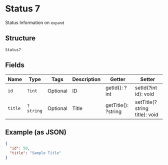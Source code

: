 
# Status 7

Status Information on `expand`

## Structure

`Status7`

## Fields

| Name | Type | Tags | Description | Getter | Setter |
|  --- | --- | --- | --- | --- | --- |
| `id` | `?int` | Optional | ID | getId(): ?int | setId(?int id): void |
| `title` | `?string` | Optional | Title | getTitle(): ?string | setTitle(?string title): void |

## Example (as JSON)

```json
{
  "id": 50,
  "title": "Sample Title"
}
```

